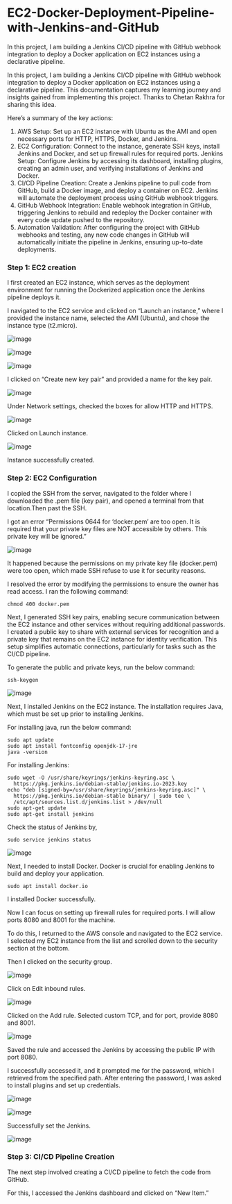 # EC2-Docker-Deployment-Pipeline-with-Jenkins-and-GitHub
In this project, I am building a Jenkins CI/CD pipeline with GitHub webhook integration to deploy a Docker application on EC2 instances using a declarative pipeline. 

In this project, I am building a Jenkins CI/CD pipeline with GitHub webhook integration to deploy a Docker application on EC2 instances using a declarative pipeline. This documentation captures my learning journey and insights gained from implementing this project. Thanks to Chetan Rakhra for sharing this idea.

Here’s a summary of the key actions:

1. AWS Setup: Set up an EC2 instance with Ubuntu as the AMI and open necessary ports for HTTP, HTTPS, Docker, and Jenkins.
2. EC2 Configuration: Connect to the instance, generate SSH keys, install Jenkins and Docker, and set up firewall rules for required ports. Jenkins Setup: Configure Jenkins by accessing its dashboard, installing plugins, creating an admin user, and verifying installations of Jenkins and Docker.
3. CI/CD Pipeline Creation: Create a Jenkins pipeline to pull code from GitHub, build a Docker image, and deploy a container on EC2. Jenkins will automate the deployment process using GitHub webhook triggers.
4. GitHub Webhook Integration: Enable webhook integration in GitHub, triggering Jenkins to rebuild and redeploy the Docker container with every code update pushed to the repository.
5. Automation Validation: After configuring the project with GitHub webhooks and testing, any new code changes in GitHub will automatically initiate the pipeline in Jenkins, ensuring up-to-date deployments.

### Step 1: EC2 creation

I first created an EC2 instance, which serves as the deployment environment for running the Dockerized application once the Jenkins pipeline deploys it.

I navigated to the EC2 service and clicked on “Launch an instance,” where I provided the instance name, selected the AMI (Ubuntu), and chose the instance type (t2.micro).

![image](https://github.com/user-attachments/assets/dc61984c-d213-41f4-a05a-1352b2a7658b)

![image](https://github.com/user-attachments/assets/d3b78062-0d23-4584-aa74-cb587c62f6a8)

![image](https://github.com/user-attachments/assets/2c1d52da-6590-45f3-b880-6a9e36336aa8)

I clicked on “Create new key pair” and provided a name for the key pair.

![image](https://github.com/user-attachments/assets/8fd6bc92-d413-4031-95b4-a32a47566d02)

Under Network settings, checked the boxes for allow HTTP and HTTPS.

![image](https://github.com/user-attachments/assets/0dc42790-0624-43cf-9721-0caf908d2dfc)

Clicked on Launch instance.

![image](https://github.com/user-attachments/assets/cd759a3d-436b-41b0-a453-fade0f0111a3)

Instance successfully created.

### Step 2: EC2 Configuration

I copied the SSH from the server, navigated to the folder where I downloaded the .pem file (key pair), and opened a terminal from that location.Then past the SSH.

I got an error <l>“Permissions 0644 for ‘docker.pem’ are too open.
It is required that your private key files are NOT accessible by others.
This private key will be ignored.”</l>

![image](https://github.com/user-attachments/assets/4db3a971-32a8-4235-948e-981914e94c9c)

It happened because the permissions on my private key file (docker.pem) were too open, which made SSH refuse to use it for security reasons.

I resolved the error by modifying the permissions to ensure the owner has read access. I ran the following command:

```
chmod 400 docker.pem
```

Next, I generated SSH key pairs, enabling secure communication between the EC2 instance and other services without requiring additional passwords. I created a public key to share with external services for recognition and a private key that remains on the EC2 instance for identity verification. This setup simplifies automatic connections, particularly for tasks such as the CI/CD pipeline.

To generate the public and private keys, run the below command:

```
ssh-keygen
```

![image](https://github.com/user-attachments/assets/12b17ef2-514c-492f-b3e2-f3af8abcfc32)

Next, I installed Jenkins on the EC2 instance. The installation requires Java, which must be set up prior to installing Jenkins.

For installing java, run the below command:

```
sudo apt update
sudo apt install fontconfig openjdk-17-jre
java -version
```

For installing Jenkins:

```
sudo wget -O /usr/share/keyrings/jenkins-keyring.asc \
  https://pkg.jenkins.io/debian-stable/jenkins.io-2023.key
echo "deb [signed-by=/usr/share/keyrings/jenkins-keyring.asc]" \
  https://pkg.jenkins.io/debian-stable binary/ | sudo tee \
  /etc/apt/sources.list.d/jenkins.list > /dev/null
sudo apt-get update
sudo apt-get install jenkins
```

Check the status of Jenkins by,

```
sudo service jenkins status
```

![image](https://github.com/user-attachments/assets/0d3f6561-90fb-47f0-8edd-4ffe6e4eb067)

Next, I needed to install Docker. Docker is crucial for enabling Jenkins to build and deploy your application.

```
sudo apt install docker.io
```

I installed Docker successfully.

Now I can focus on setting up firewall rules for required ports. I will allow ports 8080 and 8001 for the machine.

To do this, I returned to the AWS console and navigated to the EC2 service. I selected my EC2 instance from the list and scrolled down to the security section at the bottom.

Then I clicked on the security group.

![image](https://github.com/user-attachments/assets/a9c065ff-dbcf-414a-956c-ffa9a2d30873)

Click on Edit inbound rules.

![image](https://github.com/user-attachments/assets/46d6d4fb-e35f-451f-a9fe-ec2e80a6f821)

Clicked on the Add rule. Selected custom TCP, and for port, provide 8080 and 8001.

![image](https://github.com/user-attachments/assets/d5c435d9-e8f0-475b-8147-38544092a183)

Saved the rule and accessed the Jenkins by accessing the public IP with port 8080.

I successfully accessed it, and it prompted me for the password, which I retrieved from the specified path. After entering the password, I was asked to install plugins and set up credentials.

![image](https://github.com/user-attachments/assets/0e6835fa-ca20-4453-984e-7142c5567ab5)

![image](https://github.com/user-attachments/assets/bcc726e4-44f7-43e9-8122-8f57d844292d)

Successfully set the Jenkins.

![image](https://github.com/user-attachments/assets/e0098bf6-d631-4398-a520-b745c64b9631)

### Step 3: CI/CD Pipeline Creation

The next step involved creating a CI/CD pipeline to fetch the code from GitHub.

For this, I accessed the Jenkins dashboard and clicked on “New Item.”

